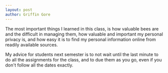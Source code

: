 ```yaml
---
layout: post
author: Griffin Gore
---
```

The most important things I learned in this class, is how valuable bees are and the difficult in managing them, how valuable and important my personal privacy is, and how easy it is to find my personal information online from readily available sources.

My advice for students next semester is to not wait until the last minute to do all the assignments for the class, and to due them as you go, even if you don't follow all the dates exactly.
